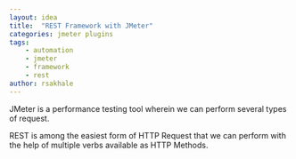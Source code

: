 ```yaml
---
layout: idea
title:  "REST Framework with JMeter"
categories: jmeter plugins
tags: 
    - automation
    - jmeter
    - framework
    - rest
author: rsakhale
---
```


JMeter is a performance testing tool wherein we can perform several types of request.
<!--more-->
REST is among the easiest form of HTTP Request that we can perform with the help of multiple verbs available as HTTP Methods.
